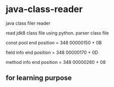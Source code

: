 # java-class-reader
java class filer reader

read jdk8 class file using python. parser class file

const pool end position = 348 
00000150 + 0B

field info end position = 348 
00000170 + 0D

method info end position = 348 
00000260 + 08

## for learning purpose